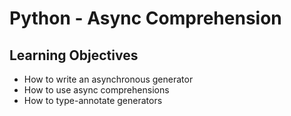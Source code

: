 # Python - Async Comprehension

## Learning Objectives

* How to write an asynchronous generator
* How to use async comprehensions
* How to type-annotate generators
